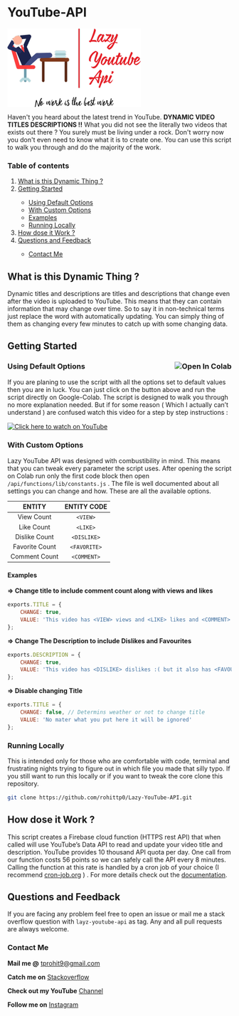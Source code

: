 # YouTube-API

<img src="./Rescources/icon.png" align="center" alt="logo">

Haven't you heard about the latest trend in YouTube. **DYNAMIC VIDEO TITLES DESCRIPTIONS !!** What you did not see the literally two videos that exists out there ? You surely must be living under a rock. Don't worry now you don't even need to know what it is to create one. You can use this script to walk you through and do the majority of the work.

### Table of contents

<ol>
	<li><a href="what-is-this-dynamic-thing-">What is this Dynamic Thing ?</a></li>
	<li><a href="getting-started">Getting Started</a></li>
	<ul>
		<li><a href="using-default-options">Using Default Options</a></li>
    	<li><a href="with-custom-options">With Custom Options</a></li>
    	<li><a href="examples">Examples</a></li> 
    	<li><a href="running-locally">Running Locally</a></li>
	</ul>
	<li><a href="how-dose-it-work-">How dose it Work ?</a></li>  
	<li><a href="questions-and-feedback">Questions and Feedback</a></li> 
	<ul>
		<li><a href="contact-me">Contact Me</a></li>
	</ul>
</ol>

## What is this Dynamic Thing ?

Dynamic titles and descriptions are titles and descriptions that change even after the video is uploaded to YouTube. This means that they can contain information that may change over time. So to say it in non-technical terms just replace the word with automatically updating. You can simply thing of them as changing every few minutes to catch up with some changing data.

## Getting Started

### Using Default Options <a href="https://colab.research.google.com/github/rohittp0/Lazy-YouTube-API/blob/master/Lazy_YouTube_API.ipynb" ><img src="https://colab.research.google.com/assets/colab-badge.svg" alt="Open In Colab"  align="right"></a>

If you are planing to use the script with all the options set to default values then you are in luck. You can just click on the button above and run the script directly on Google-Colab. The script is designed to walk you through no more explanation needed. But if for some reason ( Which I actually can’t understand ) are confused watch this video for a step by step instructions :

<a href="https://www.youtube.com/watch?v=video_id"><img src="https://yt-embed.herokuapp.com/embed?v=video_id" alt="Click here to watch on YouTube" align="center"></a> 

### With Custom Options

Lazy YouTube API was designed with combustibility in mind. This means that you can tweak every parameter the script uses. After opening the script on Colab run only the first code block then open `/api/functions/lib/constants.js` . The file is well documented about all settings you can change and how. These are all the available options.

|   **ENTITY**   | **ENTITY CODE** |
| :------------: | :-------------: |
|   View Count   |    `<VIEW>`     |
|   Like Count   |    `<LIKE>`     |
| Dislike Count  |   `<DISLIKE>`   |
| Favorite Count |  `<FAVORITE>`   |
| Comment Count  |   `<COMMENT>`   |



#### Examples

**=> Change title to include comment count along with views and likes**

```javascript
exports.TITLE = {
    CHANGE: true,
    VALUE: 'This video has <VIEW> views and <LIKE> likes and <COMMENT> comments'
};
```

**=> Change The Description to include Dislikes and Favourites**

```javascript
exports.DESCRIPTION = {
    CHANGE: true,
    VALUE: 'This video has <DISLIKE> dislikes :( but it also has <FAVOURITE> favourites :)'
};
```
**=> Disable changing Title**

```javascript
exports.TITLE = {
    CHANGE: false, // Determins weather or not to change title
    VALUE: 'No mater what you put here it will be ignored'
};
```

### Running Locally

This is intended only for those who are comfortable with code, terminal and frustrating nights trying to figure out in which file you made that silly typo. If you still want to run this locally or if you want to tweak the core clone this repository.

```bash
git clone https://github.com/rohittp0/Lazy-YouTube-API.git
```

## How dose it Work ?

This script creates a Firebase cloud function (HTTPS rest API)  that when called will use YouTube’s Data API  to read and update your video title and description. YouTube provides 10 thousand API quota per day. One call from our function costs 56 points so we can safely call the API every 8 minutes. Calling the function at this rate is handled by a cron job of your choice (I recommend [cron-job.org](https://cron-job.org/en/) ) . For more details check out the [documentation](https://lazyyoutubeapi.000webhostapp.com/globals.html).

## Questions and Feedback

If you are facing any problem feel free to open an issue or mail me a stack overflow question with `layz-youtube-api` as tag. Any and all pull requests are always welcome.

### Contact Me

**Mail me @** tprohit9@gmail.com

**Catch me on** [Stackoverflow](https://stackoverflow.com/users/10182024/rohi)

**Check out my YouTube** [Channel](https://www.youtube.com/channel/UCVRdZwluF8jYXSIaHBqK73w)

**Follow me on** [Instagram](https://www.instagram.com/rohit_pnr/)
